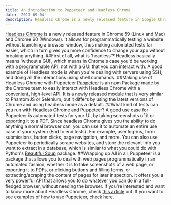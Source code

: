 ```yaml
---
title: An introduction to Puppeteer and Headless Chrome
date: '2017-09-04'
description: Headless Chrome is a newly released feature in Google Chrome. Learn what it is and how you can use it!
---
```


[Headless Chrome](https://chromium.googlesource.com/chromium/src/+/lkgr/headless/README.md) is a newly released feature in Chrome 59 (Linux and Mac) and Chrome 60 (Windows). It allows for programmatically testing a website without launching a browser window, thus making automated tests far easier, which in turn gives you more confidence to change your app without breaking anything.
##First of all, what is 'headless'?
Headless basically means 'without a GUI', which means in Chrome's case you'd be working with a programmable API, not with a GUI that you can interact with. A good example of Headless mode is when you're dealing with servers using SSH, and doing all the interactions using shell commands.
##Making use of Headless Chrome with Puppeteer
[Puppeteer](https://github.com/GoogleChrome/puppeteer) is an npm Package made by the Chrome team to easily interact with Headless Chrome with a convenient, high-level API.
It is a newly released module that is very similar to PhantomJS or Selenium, but it differs by using the latest versions of Chrome and using headless mode as a default.
##What kind of tests can you run with Headless Chrome and Puppeteer?
A good use case for Puppeteer is automated tests for your UI, by taking screenshots of it or exporting it to a PDF.
Since headless Chrome gives you the ability to do anything a normal browser can, you can use it to automate an entire use case of your system (End to end tests). For example, user log-ins, form submissions, button clicks, page navigation, and more.
You can also use Puppeteer to periodically scrape websites, and store the relevant info you want to extract in a database, which is similar to what you could do with Python's [Beautiful Soup](https://www.crummy.com/software/BeautifulSoup/bs4/doc/) package.
##Wrapping up
All in all, Puppeteer is a package that allows you to deal with web pages programmatically in an automated fashion, whether it is to take screenshots of a web page, or exporting it to PDFs, or clicking buttons and filling forms, or extracting/scraping the content of pages for later inspection. It offers you a very powerful API that allows you to do whatever you can do in a full-fledged browser, without needing the browser.
If you're interested and want to know more about Headless Chrome, check [this article](https://developers.google.com/web/updates/2017/04/headless-chrome) out.
If you want to see examples of how to use Puppeteer, check [here](https://github.com/GoogleChrome/puppeteer/tree/master/examples).
